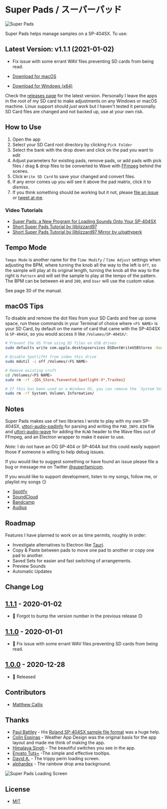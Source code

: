 # Super Pads / スーパーパッド

![Super Pads](https://raw.githubusercontent.com/MatthewCallis/super-pads/master/example.png)

Super Pads helps manage samples on a SP-404SX. To use:

## Latest Version: v1.1.1 (2021-01-02)

- Fix issue with some errant WAV files preventing SD cards from being read.

- [Download for macOS](https://github.com/MatthewCallis/super-pads/releases/download/v1.1.1/Super.Pads-mac.dmg)
- [Download for Windows (x64)](https://github.com/MatthewCallis/super-pads/releases/download/v1.1.1/Super.Pads-win.exe)

Check the [releases page](https://github.com/MatthewCallis/super-pads/releases) for the latest version. Personally I leave the apps in the root of my SD card to make adjustments on any Windows or macOS machine. Linux support should _just work_ but I haven't tested it personally. SD Card files are changed and not backed up, use at your own risk.

## How to Use

1. Open the app
1. Select your SD Card root directory by clicking `Pick Folder`
1. Select the bank with the drop down and click on the pad you want to edit
1. Adjust parameters for existing pads, remove pads, or add pads with pick files / drag & drop files to be converted to Wave with [FFmpeg](https://ffmpeg.org/) behind the scenes.
1. Click `Write SD Card` to save your changed and convert files.
1. If any error comes up you will see it above the pad matrix, click it to dismiss.
1. If you think something should be working but it not, please [file an issue](https://github.com/MatthewCallis/super-pads/issues) or [tweet at me](https://twitter.com/superfamicom/status/1343989480160522240).

### Video Tutorials

- [Super Pads: a New Program for Loading Sounds Onto Your SP-404SX](https://www.youtube.com/watch?v=DIjpT0F07uU)
- [Short Super Pads Tutorial by lilblizzard97](https://www.tiktok.com/@lilblizzard97/video/6933257457384819973)
- [Short Super Pads Tutorial by lilblizzard97 Mirror by u/pattyperk](https://streamable.com/k0yun0)

## Tempo Mode

`Tempo Mode` is another name for the `Time Modify` / `Time Adjust` settings when adjusting the BPM, where turning the knob all the way to the left is `Off`, so the sample will play at its original length, turning the knob all the way to the right is `Pattern` and will set the sample to play at the tempo of the pattern. The BPM can be between `40` and `200`, and `User` will use the custom value.

See page 30 of the manual.

## macOS Tips

To disable and remove the dot files from your SD Cards and free up some space, run these commands in your Terminal of choice where `<FS NAME>` is your SD Card, by default on the name of card that came with the SP-404SX is `SP-404SX`, so you would access it like `/Volumes/SP-404SX/`:

```sh
# Prevent the OS from using DS files on USB drives
sudo defaults write com.apple.desktopservices DSDontWriteUSBStores -bool true

# Disable Spotlifht from index this drive
sudo mdutil -i off /Volumes/<FS NAME>

# Remove existing cruft
cd /Volumes/<FS NAME>
sudo rm -rf .{DS_Store,fseventsd,Spotlight-V*,Trashes}

# If this has been used on a Windows OS, you can remove the `System Volume Information` as well
sudo rm -rf System\ Volume\ Information/
```

## Notes

Super Pads makes use of two libraries I wrote to play with my own SP-404SX, [uttori-audio-padinfo](https://github.com/uttori/uttori-audio-padinfo) for parsing and writing the `PAD_INFO.BIN` file and [uttori-audio-wave](https://github.com/uttori/uttori-audio-wave) for adding the `RLND` header to the Wave files out of FFmpeg, and an Electron wrapper to make it easier to use.

_Note:_ I do not have an OG SP-404 or SP-404A but this could easily support those if someone is willing to help debug issues.

If you would like to suggest something or have found an issue please file a bug or message me on Twitter [@superfamicom](https://twitter.com/superfamicom).

If you would like to support development, listen to my songs, follow me, or playlist my songs 😏

- [Spotify](https://open.spotify.com/artist/0FYTwSXr4Q7Ujml4wW7Y97)
- [SoundCloud](https://soundcloud.com/superfamicom)
- [Bandcamp](https://matthewcallis.bandcamp.com/)
- [Audius](https://audius.co/superfamicom)

## Roadmap

Features I have planned to work on as time permits, roughly in order:

- Investigate alternatives to Electron like [Tauri](https://github.com/tauri-apps/tauri).
- Copy & Paste between pads to move one pad to another or copy one pad to another.
- Saved Sets for easier and fast switching of arrangements.
- Preview Sounds
- Automatic Updates

## Change Log

## [1.1.1](https://github.com/MatthewCallis/super-pads) - 2020-01-02

- 🧰 Forgot to bump the version number in the previous release 🙃

## [1.1.0](https://github.com/MatthewCallis/super-pads) - 2020-01-01

- 🧰 Fix issue with some errant WAV files preventing SD cards from being read.

## [1.0.0](https://github.com/MatthewCallis/super-pads) - 2020-12-28

- 🧰 Released

## Contributors

- [Matthew Callis](https://github.com/MatthewCallis)

## Thanks

- [Paul Battley](https://github.com/threedaymonk) - His [Roland SP-404SX sample file format](https://gist.github.com/threedaymonk/701ca30e5d363caa288986ad972ab3e0) was a huge help.
- [Colin Espinas](https://codepen.io/Call_in/pen/pMYGbZ) - Weather App Design was the original basis for the app layout and made me think of making the app.
- [Himalaya Singh](https://codepen.io/himalayasingh/pen/EdVzNL) - The beautiful switches you see in the app.
- [Envato Tuts+](https://codepen.io/tutsplus/details/WROvdG) -The simple and effective tooltips.
- [David A.](https://codepen.io/meodai/pen/jVpwbP) - The trippy perin loading screen.
- [alphardex](https://codepen.io/alphardex) - The rainbow drop area background.

![Super Pads Loading Screen](https://raw.githubusercontent.com/MatthewCallis/super-pads/master/loading.png)

## License

- [MIT](LICENSE)
